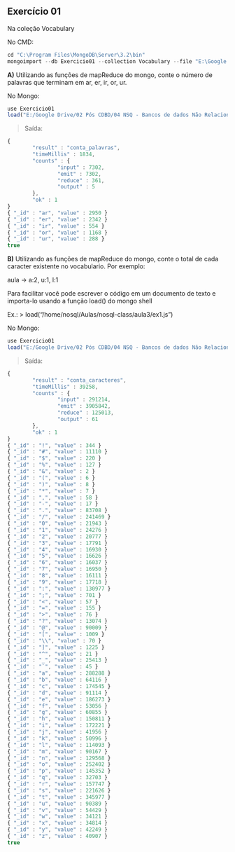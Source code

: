 ## Exercício 01

Na coleção Vocabulary

No CMD:
```javascript
cd "C:\Program Files\MongoDB\Server\3.2\bin"
mongoimport --db Exercicio01 --collection Vocabulary --file "E:\Google Drive\02 Pós CDBD\04 NSQ - Bancos de dados Não Relacionais\01 Aulas\03 Aula 03\Vocabulary.json"
```

**A)** Utilizando as funções de mapReduce do mongo, conte o número de palavras que terminam em ar, er, ir, or, ur.

No Mongo:
```javascript
use Exercicio01
load("E:/Google Drive/02 Pós CDBD/04 NSQ - Bancos de dados Não Relacionais/01 Aulas/03 Aula 03/Exercicio01a.js")
```

>Saída:
```javascript
{
        "result" : "conta_palavras",
        "timeMillis" : 1834,
        "counts" : {
                "input" : 7302,
                "emit" : 7302,
                "reduce" : 361,
                "output" : 5
        },
        "ok" : 1
}
{ "_id" : "ar", "value" : 2950 }
{ "_id" : "er", "value" : 2342 }
{ "_id" : "ir", "value" : 554 }
{ "_id" : "or", "value" : 1168 }
{ "_id" : "ur", "value" : 288 }
true
```

**B)** Utilizando as funções de mapReduce do mongo, conte o total de cada caracter existente no vocabulario. Por exemplo:

aula -> a:2, u:1, l:1

Para facilitar você pode escrever o código em um documento de texto e importa-lo usando a função load() do mongo shell

Ex.: > load(“/home/nosql/Aulas/nosql-class/aula3/ex1.js”)

No Mongo:
```javascript
use Exercicio01
load("E:/Google Drive/02 Pós CDBD/04 NSQ - Bancos de dados Não Relacionais/01 Aulas/03 Aula 03/Exercicio01b.js")
```

>Saída:
```javascript
{
        "result" : "conta_caracteres",
        "timeMillis" : 39258,
        "counts" : {
                "input" : 291214,
                "emit" : 3905842,
                "reduce" : 125013,
                "output" : 61
        },
        "ok" : 1
}
{ "_id" : "!", "value" : 344 }
{ "_id" : "#", "value" : 11110 }
{ "_id" : "$", "value" : 220 }
{ "_id" : "%", "value" : 127 }
{ "_id" : "&", "value" : 2 }
{ "_id" : "(", "value" : 6 }
{ "_id" : ")", "value" : 8 }
{ "_id" : "*", "value" : 7 }
{ "_id" : ",", "value" : 58 }
{ "_id" : "-", "value" : 17 }
{ "_id" : ".", "value" : 83708 }
{ "_id" : "/", "value" : 241469 }
{ "_id" : "0", "value" : 21943 }
{ "_id" : "1", "value" : 24276 }
{ "_id" : "2", "value" : 20777 }
{ "_id" : "3", "value" : 17791 }
{ "_id" : "4", "value" : 16930 }
{ "_id" : "5", "value" : 16626 }
{ "_id" : "6", "value" : 16037 }
{ "_id" : "7", "value" : 16950 }
{ "_id" : "8", "value" : 16111 }
{ "_id" : "9", "value" : 17718 }
{ "_id" : ":", "value" : 130977 }
{ "_id" : ";", "value" : 701 }
{ "_id" : "<", "value" : 57 }
{ "_id" : "=", "value" : 155 }
{ "_id" : ">", "value" : 76 }
{ "_id" : "?", "value" : 13074 }
{ "_id" : "@", "value" : 90009 }
{ "_id" : "[", "value" : 1009 }
{ "_id" : "\\", "value" : 70 }
{ "_id" : "]", "value" : 1225 }
{ "_id" : "^", "value" : 21 }
{ "_id" : "_", "value" : 25413 }
{ "_id" : "`", "value" : 45 }
{ "_id" : "a", "value" : 288288 }
{ "_id" : "b", "value" : 64116 }
{ "_id" : "c", "value" : 174545 }
{ "_id" : "d", "value" : 91114 }
{ "_id" : "e", "value" : 186273 }
{ "_id" : "f", "value" : 53056 }
{ "_id" : "g", "value" : 60855 }
{ "_id" : "h", "value" : 150811 }
{ "_id" : "i", "value" : 172221 }
{ "_id" : "j", "value" : 41956 }
{ "_id" : "k", "value" : 50996 }
{ "_id" : "l", "value" : 114093 }
{ "_id" : "m", "value" : 90167 }
{ "_id" : "n", "value" : 129568 }
{ "_id" : "o", "value" : 252402 }
{ "_id" : "p", "value" : 145352 }
{ "_id" : "q", "value" : 32703 }
{ "_id" : "r", "value" : 157747 }
{ "_id" : "s", "value" : 221626 }
{ "_id" : "t", "value" : 345977 }
{ "_id" : "u", "value" : 90389 }
{ "_id" : "v", "value" : 54429 }
{ "_id" : "w", "value" : 34121 }
{ "_id" : "x", "value" : 34814 }
{ "_id" : "y", "value" : 42249 }
{ "_id" : "z", "value" : 40907 }
true
```
